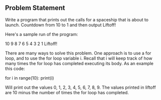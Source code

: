 ## **Problem Statement**

Write a program that prints out the calls for a spaceship that is about to launch. Countdown from 10 to 1 and then output Liftoff!

Here's a sample run of the program:

10 9 8 7 6 5 4 3 2 1 Liftoff!

There are many ways to solve this problem. One approach is to use a for loop, and to use the for loop variable i. Recall that i will keep track of how many times the for loop has completed executing its body. As an example this code:

for i in range(10): print(i)

Will print out the values 0, 1, 2, 3, 4, 5, 6, 7, 8, 9. The values printed in liftoff are 10 minus the number of times the for loop has completed.